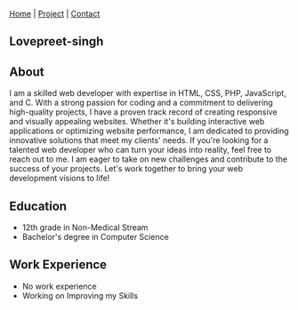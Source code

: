 [Home]() | [Project](project.markdown) | [Contact](contact.markdown)
## Lovepreet-singh


## About
I am a skilled web developer with expertise in HTML, CSS, PHP, JavaScript, and C. With a strong passion for coding and a commitment to delivering high-quality projects, I have a proven track record of creating responsive and visually appealing websites. Whether it's building interactive web applications or optimizing website performance, I am dedicated to providing innovative solutions that meet my clients' needs. If you're looking for a talented web developer who can turn your ideas into reality, feel free to reach out to me. I am eager to take on new challenges and contribute to the success of your projects. Let's work together to bring your web development visions to life!


## Education
- 12th grade in Non-Medical Stream
- Bachelor's degree in Computer Science

## Work Experience
- No work experience
- Working on Improving my Skills





